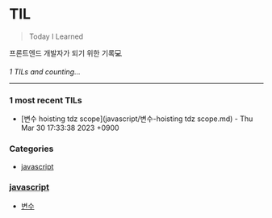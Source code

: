 # TIL
> Today I Learned

프론트엔드 개발자가 되기 위한 기록💻 


_1 TILs and counting..._

---

### 1 most recent TILs

- [변수 hoisting tdz scope](javascript/변수-hoisting tdz scope.md) - Thu Mar 30 17:33:38 2023 +0900

### Categories

- [javascript](#javascript)

### [javascript](#javascript)
- [변수](javascript/변수.md)

[1]: https://simonwillison.net/2020/Apr/20/self-rewriting-readme/
[2]: https://github.com/jbranchaud/til


